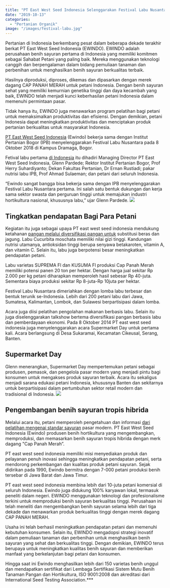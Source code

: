 ```yaml
---
title: "PT East West Seed Indonesia Selenggarakan Festival Labu Nusantara Tahunan"
date: "2019-10-13"
categories: 
  - "Pertanian Organik"
image: "/images/festival-labu.jpg"
---
```


Pertanian di Indonesia berkembang pesat dalam beberapa dekade terakhir berkat PT East West Seed Indonesia (EWINDO). EWINDO adalah perusahaan benih sayuran pertama di Indonesia yang memiliki komitmen sebagai Sahabat Petani yang paling baik. Mereka menggunakan teknologi canggih dan berpengalaman dalam bidang pemuliaan tanaman dan perbenihan untuk menghasilkan benih sayuran berkualitas terbaik.

Hasilnya diproduksi, diproses, dikemas dan dipasarkan dengan merek dagang CAP PANAH MERAH untuk petani Indonesia. Dengan benih sayuran sehat yang memiliki kemurnian genetika tinggi dan daya kecambah yang baik, EWINDO telah menjadi kunci keberhasilan petani Indonesia dalam memenuhi permintaan pasar.

Tidak hanya itu, EWINDO juga menawarkan program pelatihan bagi petani untuk memaksimalkan produktivitas dan efisiensi. Dengan demikian, petani Indonesia dapat meningkatkan produktivitas dan menciptakan produk pertanian berkualitas untuk masyarakat Indonesia.

[PT East West Seed Indonesia](http://www.panahmerah.id/home) (Ewindo) bekerja sama dengan Institut Pertanian Bogor (IPB) menyelenggarakan Festival Labu Nusantara pada 8 Oktober 2018 di Kampus Dramaga, Bogor.

Fetival labu pertama [di Indonesia](http://localhost/mitra/potensi-budidaya-perikanan-di.html) itu dihadiri Managing Director PT East West Seed Indonesia, Glenn Pardede; Rektor Institut Pertanian Bogor, Prof Herry Suhardiyanto; Dekan Fakultas Pertanian, Dr Ernan Rustiadi; pakar nutrisi labu IPB, Prof Ahmad Sulaeman; dan petani dari seluruh Indonesia.

“Ewindo sangat bangga bisa bekerja sama dengan IPB menyelenggarakan Festival Labu Nusantara pertama. Ini salah satu bentuk dukungan dan kerja sama sektor swasta dan perguruan tinggi untuk memajukan industri hortikultura nasional, khususnya labu,” ujar Glenn Pardede. [![](/images/East-West-Seed-Indonesia_640x371.jpg)](http://localhost/mitra/wp-content/uploads/2019/10/East-West-Seed-Indonesia_640x371.jpg)

## Tingkatkan pendapatan Bagi Para Petani

Kegiatan itu juga sebagai upaya PT east west seed indonesia mendukung ketahanan [pangan melalui diversifikasi pangan untuk](http://localhost/mitra/manfaat-program-kawasan-rumah-pangan.html) substitusi beras dan jagung. Labu Cucurbita moschata memiliki nilai gizi tinggi. Kandungan nutrisi utamanya, antioksidan tinggi berupa senyawa betakaroten, vitamin A, dan vitamin C. Selain itu, labu juga berpotensi besar meningkatkan pendapatan petani.

Labu varietas SUPREMA Fl dan KUSUMA Fl produksi Cap Panah Merah memiliki potensi panen 20 ton per hektar. Dengan harga jual sekitar Rp 2.000 per kg petani diharapkan memperoleh hasil sebesar Rp 40-juta. Sementara biaya produksi sekitar Rp 8-juta-Rp 10juta per hektar.

Festival Labu Nusantara dimeriahkan dengan lomba labu terbesar dan bentuk terunik se-lndonesia. Lebih dari 200 petani labu dari Jawa, Sumatesa, Kalimantan, Lombok, dan Sulawesi berpartisipasi dalam lomba.

Acara juga diisi pelatihan pengolahan makanan berbasis labu. Selain itu juga diselenggarakan talkshow bertema diversifikasi pangan berbasis labu dan pemberdayaan ekonomi. Pada 8 Oktober 2014 PT east west seed indonesia juga menyelenggarakan acara Supermarket Day untuk pertama kali. Acara berlangsung di Desa Sukaramai, Kecamatan Cikeusal, Serang, Banten.

## Supermarket Day

Glenn menerangkan, Supermarket Day mempertemukan petani sebagai produsen, pemasok, dan pengelola pasar modern yang menjadi pintu bagi konsumen untuk mengakses produk sayuran terbaik. Acara itu sekaligus menjadi sarana edukasi petani Indonesia, khususnya Banten dan sekitarnya untuk berpartisipasi dalam pertumbuhan sektor retail modern dan tradisional di Indonesia. [![](/images/East-West-Seed-Indonesia_640x384.jpg)](http://localhost/mitra/wp-content/uploads/2019/10/East-West-Seed-Indonesia_640x384.jpg)

## Pengembangan benih sayuran tropis hibrida

Melalui acara itu, petani memperoleh pengetahuan dan informasi [dari pelatihan mengenai standar sayuran](http://localhost/mitra/4-sayuran-varietas-unggul-dari-negeri.html) pasar modern. PT East West Seed Indonesia (Ewindo) produsen benih hortikultura yang mengembangkan, memproduksi, dan memasarkan benih sayuran tropis hibrida dengan merk dagang "Cap Panah Merah”.

PT east west seed indonesia memiliki misi menyediakan produk dan pelayanan penuh inovasi sehingga meningkatkan pendapatan petani, serta mendorong perkembangan dan kualitas produk petani sayuran. Sejak didirikan pada 1990, Ewindo bermitra dengan 7-000 petani produksi benih tersebar di Jawa Barat dan Jawa Timur.

PT east west seed indonesia membina lebih dari 10-juta petani komersial di seluruh Indonesia. Ewindo juga didukung 100% karyawan lokal, termasuk peneliti dalam negeri. EWINDO menggunakan teknologi dan profesionalisme terkini untuk memproduksi benih sayuran berkualitas tinggi. Perusahaan ini telah meneliti dan mengembangkan benih sayuran selama lebih dari tiga dekade dan menawarkan produk berkualitas tinggi dengan merek dagang CAP PANAH MERAH.

Usaha ini telah berhasil meningkatkan pendapatan petani dan memenuhi kebutuhan konsumen. Selain itu, EWINDO mengadopsi strategi inovatif dalam pemuliaan tanaman dan perbenihan untuk menghasilkan benih sayuran yang sehat dan berkualitas tinggi. Dengan demikian, EWINDO terus berupaya untuk meningkatkan kualitas benih sayuran dan memberikan manfaat yang berkelanjutan bagi petani dan konsumen.

Hingga saat ini Ewindo menghasilkan lebih dari 150 varietas benih unggul dan mendapatkan sertifikat dari Lembaga Sertifikasi Sistem Mutu Benih Tanaman Pangan dan Hortikultura, ISO 9001:2008 dan akreditasi dari International Seed Testing Association.\*\*\*
